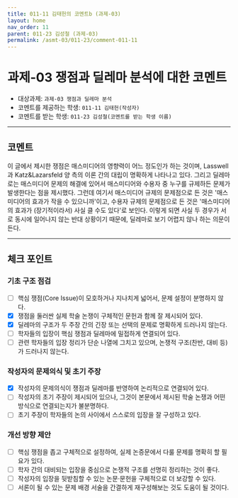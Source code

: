 ```yaml
---
title: 011-11 김태헌의 코멘트b (과제-03) 
layout: home
nav_order: 11
parent: 011-23 김성철 (과제-03)
permalink: /asmt-03/011-23/comment-011-11
---
```


# 과제-03 쟁점과 딜레마 분석에 대한 코멘트

- 대상과제: `과제-03 쟁점과 딜레마 분석`
- 코멘트를 제공하는 학생: `011-11 김태헌(작성자)` 
- 코멘트를 받는 학생: `011-23 김성철(코멘트를 받는 학생 이름)` 

---

## 코멘트

이 글에서 제시한 쟁점은 매스미디어의 영향력이 어느 정도인가 하는 것이며, Lasswell과 Katz&Lazarsfeld 양 측의 이론 간의 대립이 명확하게 나타나고 있다. 그리고 딜레마로는 매스미디어 문제의 해결에 있어서 매스미디어와 수용자 중 누구를 규제하든 문제가 발생한다는 점을 제시했다. 그런데 여기서 매스미디어 규제의 문제점으로 든 것은 '매스미디어의 효과가 작을 수 있으니까'이고, 수용자 규제의 문제점으로 든 것은 '매스미디어의 효과가 (장기적이라서) 사실 클 수도 있다'로 보인다. 이렇게 되면 사실 두 경우가 서로 동시에 일어나지 않는 반대 상황이기 때문에, 딜레마로 보기 어렵지 않나 하는 의문이 든다. 

---

## 체크 포인트

### **기초 구조 점검**
- [ ] 핵심 쟁점(Core Issue)이 모호하거나 지나치게 넓어서, 문제 설정이 분명하지 않다.
- [x] 쟁점을 둘러싼 실제 학술 논쟁이 구체적인 문헌과 함께 잘 제시되어 있다.
- [x] 딜레마의 구조가 두 주장 간의 긴장 또는 선택의 문제로 명확하게 드러나지 않는다.
- [ ] 학자들의 입장이 핵심 쟁점과 딜레마에 밀접하게 연결되어 있다.
- [ ] 관련 학자들의 입장 정리가 단순 나열에 그치고 있으며, 논쟁적 구조(찬반, 대비 등)가 드러나지 않는다.

### **작성자의 문제의식 및 초기 주장**
- [x] 작성자의 문제의식이 쟁점과 딜레마를 반영하여 논리적으로 연결되어 있다.
- [ ] 작성자의 초기 주장이 제시되어 있으나, 그것이 본문에서 제시된 학술 논쟁과 어떤 방식으로 연결되는지가 불분명하다.
- [ ] 초기 주장이 학자들의 논의 사이에서 스스로의 입장을 잘 구성하고 있다.

### **개선 방향 제안**
- [ ] 핵심 쟁점을 좁고 구체적으로 설정하여, 실제 논증문에서 다룰 문제를 명확히 할 필요가 있다.
- [ ] 학자 간의 대비되는 입장을 중심으로 논쟁적 구조를 선명히 정리하는 것이 좋다.
- [ ] 작성자의 입장을 뒷받침할 수 있는 논문·문헌을 구체적으로 더 보강할 수 있다.
- [ ] 서론이 될 수 있는 문제 배경 서술을 간결하게 재구성해보는 것도 도움이 될 것이다.
